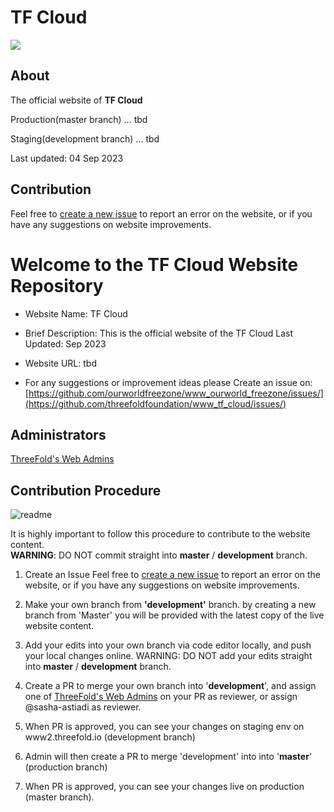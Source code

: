 # TF Cloud

![](../static/images/logo_placeholder2.png)

## About

The official website of **TF Cloud**

Production(master branch) ... tbd

Staging(development branch) ... tbd


Last updated: 04 Sep 2023

## Contribution

Feel free to [create a new issue](https://github.com/threefoldfoundation/www_tf_cloud/issues/) to report an error on the website, or if you have any suggestions on website improvements. 

# Welcome to the TF Cloud Website Repository

- Website Name: TF Cloud
- Brief Description: This is the official website of the TF Cloud
Last Updated: Sep 2023

- Website URL: tbd

- For any suggestions or improvement ideas please 
Create an issue on: [https://github.com/ourworldfreezone/www_ourworld_freezone/issues/](https://github.com/threefoldfoundation/www_tf_cloud/issues/)

## Administrators
[ThreeFold's Web Admins](https://github.com/orgs/threefoldfoundation/teams/team_web_admin)

## Contribution Procedure

![readme](https://user-images.githubusercontent.com/43240801/236867088-56c95abd-510c-4202-b0c5-317cdfb75cb3.png)

It is highly important to follow this procedure to contribute to the website content. <br>
__WARNING__: DO NOT commit straight into __master__ / __development__ branch.

1. Create an Issue
Feel free to [create a new issue](https://github.com/threefoldfoundation/www_threefold_io/issues/new) to report an error on the website, or if you have any suggestions on website improvements. 

2. Make your own branch from __'development'__ branch.
by creating a new branch from 'Master' you will be provided with the latest copy of the live website content.

3. Add your edits into your own branch via code editor locally, and push your local changes online. WARNING: DO NOT add your edits straight into __master__ / __development__ branch.

5. Create a PR to merge your own branch into '**development**', and assign one of [ThreeFold's Web Admins](https://github.com/orgs/threefoldfoundation/teams/team_web_admin) on your PR as reviewer, or assign @sasha-astiadi as reviewer.

7. When PR is approved, you can see your changes on staging env on www2.threefold.io (development branch)

8. Admin will then create a PR to merge 'development' into into '**master**' (production branch)

10. When PR is approved, you can see your changes live on production  (master branch).





